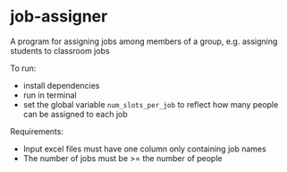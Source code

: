# job-assigner
A program for assigning jobs among members of a group, e.g. assigning students to classroom jobs

To run:
- install dependencies
- run in terminal
- set the global variable `num_slots_per_job` to reflect how many people can be assigned to each job

Requirements:
- Input excel files must have one column only containing job names
- The number of jobs must be >= the number of people
